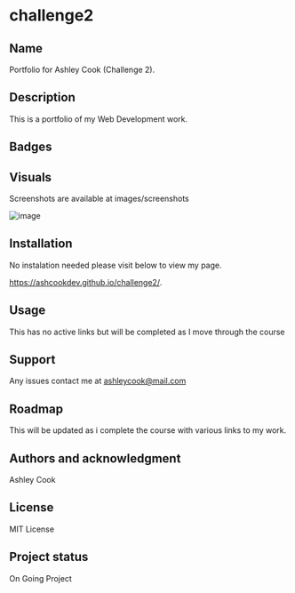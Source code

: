 # challenge2

## Name
Portfolio for Ashley Cook (Challenge 2).

## Description
This is a portfolio of my Web Development work.

## Badges


## Visuals
Screenshots are available at images/screenshots

![image](https://user-images.githubusercontent.com/117311931/205920389-ee1b27e5-0f18-49b8-a0e9-60fa16be1295.png)


## Installation
No instalation needed please visit below to view my page.

https://ashcookdev.github.io/challenge2/.

## Usage
This has no active links but will be completed as I move through the course

## Support
Any issues contact me at ashleycook@mail.com

## Roadmap
This will be updated as i complete the course with various links to my work.

## Authors and acknowledgment
Ashley Cook

## License
MIT License

## Project status
On Going Project
